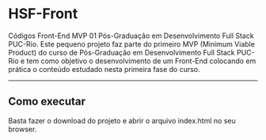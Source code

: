 # HSF-Front
Códigos Front-End MVP 01 Pós-Graduação em Desenvolvimento Full Stack PUC-Rio.
Este pequeno projeto faz parte do primeiro MVP (Minimum Viable Product) do curso de 
Pós-Graduação em Desenvolvimento Full Stack PUC-Rio e tem como objetivo o desenvolvimento de 
um Front-End colocando em prática o conteúdo estudado nesta primeira fase do curso.

---
## Como executar
Basta fazer o download do projeto e abrir o arquivo index.html no seu browser.
